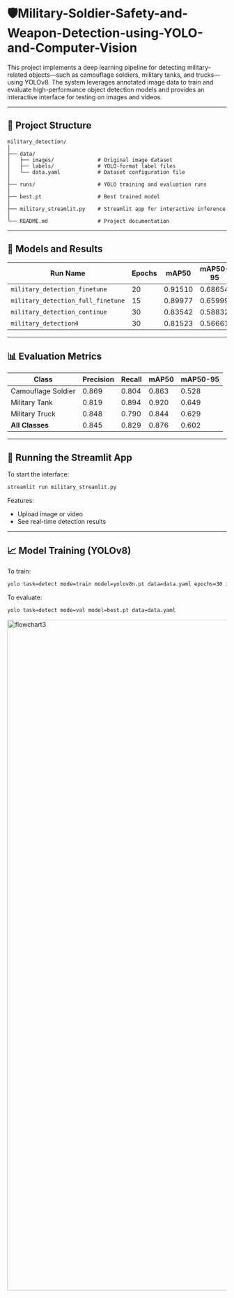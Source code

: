# 🛡️Military-Soldier-Safety-and-Weapon-Detection-using-YOLO-and-Computer-Vision

This project implements a deep learning pipeline for detecting military-related objects—such as camouflage soldiers, military tanks, and trucks—using YOLOv8. The system leverages annotated image data to train and evaluate high-performance object detection models and provides an interactive interface for testing on images and videos.

---

## 📁 Project Structure

```
military_detection/
│
├── data/
│   ├── images/              # Original image dataset
│   ├── labels/              # YOLO-format label files
│   └── data.yaml            # Dataset configuration file
│
├── runs/                    # YOLO training and evaluation runs
│
├── best.pt                  # Best trained model
│
├── military_streamlit.py    # Streamlit app for interactive inference
│
└── README.md                # Project documentation
```

---

## 🧠 Models and Results

| Run Name                        | Epochs | mAP50   | mAP50-95 |
|-------------------------------|--------|---------|----------|
| `military_detection_finetune` | 20     | 0.91510 | 0.68654  |
| `military_detection_full_finetune` | 15 | 0.89977 | 0.65999  |
| `military_detection_continue` | 30     | 0.83542 | 0.58832  |
| `military_detection4`         | 30     | 0.81523 | 0.56661  |

---

## 📊 Evaluation Metrics

| Class             | Precision | Recall | mAP50 | mAP50-95 |
|------------------|-----------|--------|-------|----------|
| Camouflage Soldier | 0.869     | 0.804  | 0.863 | 0.528    |
| Military Tank     | 0.819     | 0.894  | 0.920 | 0.649    |
| Military Truck    | 0.848     | 0.790  | 0.844 | 0.629    |
| **All Classes**   | 0.845     | 0.829  | 0.876 | 0.602    |

---



## 🚀 Running the Streamlit App

To start the interface:

```bash
streamlit run military_streamlit.py
```

Features:
- Upload image or video
- See real-time detection results


---

## 📈 Model Training (YOLOv8)

To train:

```bash
yolo task=detect mode=train model=yolov8n.pt data=data.yaml epochs=30 imgsz=640
```



To evaluate:

```bash
yolo task=detect mode=val model=best.pt data=data.yaml
```

<img width="1024" height="1536" alt="flowchart3" src="https://github.com/user-attachments/assets/026e1b1e-5bc9-4378-8272-793ea32e478a" />
